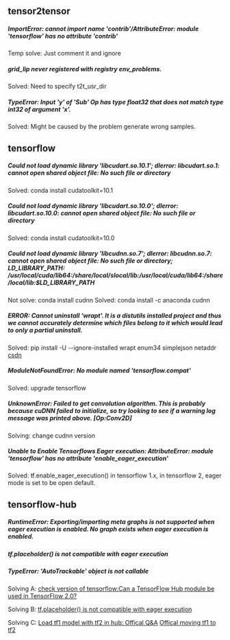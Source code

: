 ## tensor2tensor
##### ImportError: cannot import name 'contrib'/AttributeError: module 'tensorflow' has no attribute 'contrib'
Temp solve: Just comment it and ignore
##### grid_lip never registered with registry env_problems.
Solved: Need to specify t2t_usr_dir
#####  TypeError: Input 'y' of 'Sub' Op has type float32 that does not match type int32 of argument 'x'.
Solved: Might be caused by the problem generate wrong samples.

## tensorflow 
##### Could not load dynamic library 'libcudart.so.10.1'; dlerror: libcudart.so.1: cannot open shared object file: No such file or directory
Solved: conda install cudatoolkit=10.1
##### Could not load dynamic library 'libcudart.so.10.0'; dlerror: libcudart.so.10.0: cannot open shared object file: No such file or directory
Solved: conda install cudatoolkit=10.0
##### Could not load dynamic library 'libcudnn.so.7'; dlerror: libcudnn.so.7: cannot open shared object file: No such file or directory; LD_LIBRARY_PATH: /usr/local/cuda/lib64:/share/local/slocal/lib:/usr/local/cuda/lib64:/share/local/lib:$LD_LIBRARY_PATH
Not solve: conda install cudnn
Solved: conda install -c anaconda cudnn
##### ERROR: Cannot uninstall 'wrapt'. It is a distutils installed project and thus we cannot accurately determine which files belong to it which would lead to only a partial uninstall.
Solved: pip install -U --ignore-installed wrapt enum34 simplejson netaddr [csdn](https://www.cnblogs.com/xiaowei2092/p/11025155.html)
##### ModuleNotFoundError: No module named 'tensorflow.compat'
Solved: upgrade tensorflow
##### UnknownError: Failed to get convolution algorithm. This is probably because cuDNN failed to initialize, so try looking to see if a warning log message was printed above. [Op:Conv2D] 
Solving: change cudnn version
##### Unable to Enable Tensorflows Eager execution: AttributeError: module 'tensorflow' has no attribute 'enable_eager_execution'
Solved: tf.enable_eager_execution() in tensorflow 1.x, in tensorflow 2, eager mode is set to be open default.
##### 

## tensorflow-hub
##### RuntimeError: Exporting/importing meta graphs is not supported when eager execution is enabled. No graph exists when eager execution is enabled.
##### tf.placeholder() is not compatible with eager execution
##### TypeError: 'AutoTrackable' object is not callable
Solving A: [check version of tensorflow:Can a TensorFlow Hub module be used in TensorFlow 2.0?](https://stackoverflow.com/questions/55585079/can-a-tensorflow-hub-module-be-used-in-tensorflow-2-0)

Solving B: [tf.placeholder() is not compatible with eager execution](https://blog.csdn.net/weixin_43763859/article/details/104537392)

Solving C: [Load tf1 model with tf2 in hub: Offical Q&A](https://www.tensorflow.org/hub/common_issues) [Offical moving tf1 to tf2](https://www.tensorflow.org/hub/migration_tf2)
